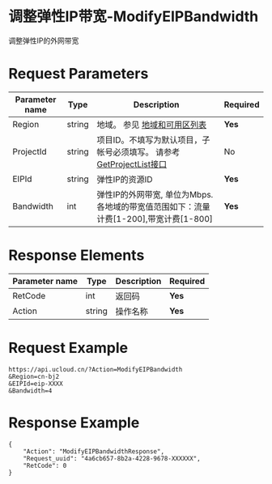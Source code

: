 # 调整弹性IP带宽-ModifyEIPBandwidth

调整弹性IP的外网带宽

# Request Parameters
|Parameter name|Type|Description|Required|
|---|---|---|---|
|Region|string|地域。 参见 [地域和可用区列表](api/summary/regionlist)|**Yes**|
|ProjectId|string|项目ID。不填写为默认项目，子帐号必须填写。 请参考[GetProjectList接口](api/summary/get_project_list)|No|
|EIPId|string|弹性IP的资源ID|**Yes**|
|Bandwidth|int|弹性IP的外网带宽, 单位为Mbps. 各地域的带宽值范围如下：流量计费[1-200],带宽计费[1-800]|**Yes**|

# Response Elements
|Parameter name|Type|Description|Required|
|---|---|---|---|
|RetCode|int|返回码|**Yes**|
|Action|string|操作名称|**Yes**|

# Request Example
```
https://api.ucloud.cn/?Action=ModifyEIPBandwidth
&Region=cn-bj2
&EIPId=eip-XXXX
&Bandwidth=4
```

# Response Example
```
{
    "Action": "ModifyEIPBandwidthResponse", 
    "Request_uuid": "4a6cb657-8b2a-4228-9678-XXXXXX", 
    "RetCode": 0
}
```


